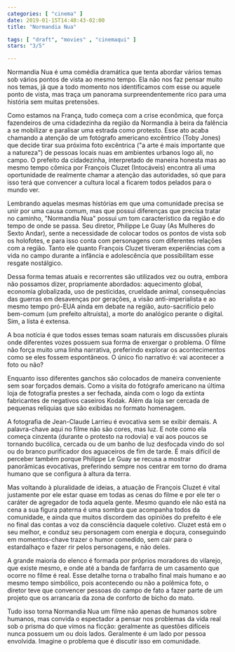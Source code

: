 ```yaml
---
categories: [ "cinema" ]
date: 2019-01-15T14:40:43-02:00
title: "Normandia Nua"

tags: [ "draft", "movies" , "cinemaqui" ]
stars: "3/5"

---
```

Normandia Nua é uma comédia dramática que tenta abordar vários temas sob vários pontos de vista ao mesmo tempo. Ela não nos faz pensar muito nos temas, já que a todo momento nos identificamos com esse ou aquele ponto de vista, mas traça um panorama surpreendentemente rico para uma história sem muitas pretensões.

Como estamos na França, tudo começa com a crise econômica, que força fazendeiros de uma cidadezinha da região da Normandia à beira da falência a se mobilizar e paralisar uma estrada como protesto. Esse ato acaba chamando a atenção de um fotógrafo americano excêntrico (Toby Jones) que decide tirar sua próxima foto excêntrica ("a arte é mais importante que a natureza") de pessoas locais nuas em ambientes urbanos logo ali, no campo. O prefeito da cidadezinha, interpretado de maneira honesta mas ao mesmo tempo cômica por François Cluzet (Intocáveis) encontra ali uma oportunidade de realmente chamar a atenção das autoridades, só que para isso terá que convencer a cultura local a ficarem todos pelados para o mundo ver.

Lembrando aquelas mesmas histórias em que uma comunidade precisa se unir por uma causa comum, mas que possui diferenças que precisa tratar no caminho, "Normandia Nua" possui um tom característico da região e do tempo de onde se passa. Seu diretor, Philippe Le Guay (As Mulheres do Sexto Andar), sente a necessidade de colocar todos os pontos de vista sob os holofotes, e para isso conta com personagens com diferentes relações com a região. Tanto ele quanto François Cluzet tiveram experiências com a vida no campo durante a infância e adolescência que possibilitam esse resgate nostálgico.

Dessa forma temas atuais e recorrentes são utilizados vez ou outra, embora não possamos dizer, propriamente abordados: aquecimento global, economia globalizada, uso de pesticidas, crueldade animal, consequências das guerras em desavenças por gerações, a visão anti-imperialista e ao mesmo tempo pró-EUA ainda em debate na região, auto-sacrifício pelo bem-comum (um prefeito altruísta), a morte do analógico perante o digital. Sim, a lista é extensa.

A boa notícia é que todos esses temas soam naturais em discussões plurais onde diferentes vozes possuem sua forma de enxergar o problema. O filme não força muito uma linha narrativa, preferindo explorar os acontecimentos como se eles fossem espontâneos. O único fio narrativo é: vai acontecer a foto ou não?

Enquanto isso diferentes ganchos são colocados de maneira conveniente sem soar forçados demais. Como a visita do fotógrafo americano na última loja de fotografia prestes a ser fechada, ainda com o logo da extinta fabricantes de negativos caseiros Kodak. Além da loja ser cercada de pequenas relíquias que são exibidas no formato homenagem.

A fotografia de Jean-Claude Larrieu é evocativa sem se exibir demais. A palavra-chave aqui no filme não são cores, mas luz. E note como ela começa cinzenta (durante o protesto na rodovia) e vai aos poucos se tornando bucólica, cercada ou de um banho de luz desfocada vindo do sol ou do branco purificador dos aguaceiros de fim de tarde. É mais difícil de perceber também porque Philippe Le Guay se recusa a mostrar panorâmicas evocativas, preferindo sempre nos centrar em torno do drama humano que se configura à altura da terra.

Mas voltando à pluralidade de ideias, a atuação de François Cluzet é vital justamente por ele estar quase em todas as cenas do filme e por ele ter o caráter de agregador de toda aquela gente. Mesmo quando ele não está na cena a sua figura paterna é uma sombra que acompanha todos da comunidade, e ainda que muitos discordem das opiniões do prefeito é ele no final das contas a voz da consciência daquele coletivo. Cluzet está em o seu melhor, e conduz seu personagem com energia e doçura, conseguindo em momentos-chave trazer o humor comedido, sem cair para o estardalhaço e fazer rir pelos personagens, e não deles.

A grande maioria do elenco é formada por próprios moradores do vilarejo, que existe mesmo, e onde até a banda de fanfarra de um casamento que ocorre no filme é real. Esse detalhe torna o trabalho final mais humano e ao mesmo tempo simbólico, pois acontecendo ou não a polêmica foto, o diretor teve que convencer pessoas do campo de fato a fazer parte de um projeto que os arrancaria da zona de conforto de bicho do mato.

Tudo isso torna Normandia Nua um filme não apenas de humanos sobre humanos, mas convida o espectador a pensar nos problemas da vida real sob o prisma do que vimos na ficção: geralmente as questões difíceis nunca possuem um ou dois lados. Geralmente é um lado por pessoa envolvida. Imagine o problema que é discutir isso em comunidade.
